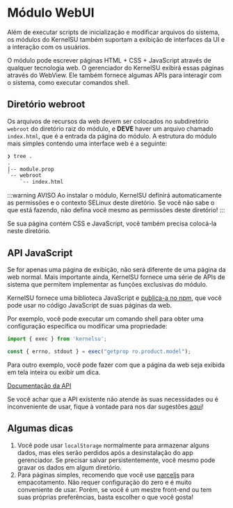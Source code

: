 # Módulo WebUI

Além de executar scripts de inicialização e modificar arquivos do sistema, os módulos do KernelSU também suportam a exibição de interfaces da UI e a interação com os usuários.

O módulo pode escrever páginas HTML + CSS + JavaScript através de qualquer tecnologia web. O gerenciador do KernelSU exibirá essas páginas através do WebView. Ele também fornece algumas APIs para interagir com o sistema, como executar comandos shell.

## Diretório webroot

Os arquivos de recursos da web devem ser colocados no subdiretório `webroot` do diretório raiz do módulo, e **DEVE** haver um arquivo chamado `index.html`, que é a entrada da página do módulo. A estrutura do módulo mais simples contendo uma interface web é a seguinte:

```txt
❯ tree .
.
|-- module.prop
`-- webroot
    `-- index.html
```

:::warning AVISO
Ao instalar o módulo, KernelSU definirá automaticamente as permissões e o contexto SELinux deste diretório. Se você não sabe o que está fazendo, não defina você mesmo as permissões deste diretório!
:::

Se sua página contém CSS e JavaScript, você também precisa colocá-la neste diretório.

## API JavaScript

Se for apenas uma página de exibição, não será diferente de uma página da web normal. Mais importante ainda, KernelSU fornece uma série de APIs de sistema que permitem implementar as funções exclusivas do módulo.

KernelSU fornece uma biblioteca JavaScript e [publica-a no npm](https://www.npmjs.com/package/kernelsu), que você pode usar no código JavaScript de suas páginas da web.

Por exemplo, você pode executar um comando shell para obter uma configuração específica ou modificar uma propriedade:

```JavaScript
import { exec } from 'kernelsu';

const { errno, stdout } = exec("getprop ro.product.model");
```

Para outro exemplo, você pode fazer com que a página da web seja exibida em tela inteira ou exibir um dica.

[Documentação da API](https://www.npmjs.com/package/kernelsu)

Se você achar que a API existente não atende às suas necessidades ou é inconveniente de usar, fique à vontade para nos dar sugestões [aqui](https://github.com/tiann/KernelSU/issues)!

## Algumas dicas

1. Você pode usar `localStorage` normalmente para armazenar alguns dados, mas eles serão perdidos após a desinstalação do app gerenciador. Se precisar salvar persistentemente, você mesmo pode gravar os dados em algum diretório.
2. Para páginas simples, recomendo que você use [parceljs](https://parceljs.org/) para empacotamento. Não requer configuração do zero e é muito conveniente de usar. Porém, se você é um mestre front-end ou tem suas próprias preferências, basta escolher o que você gosta!
